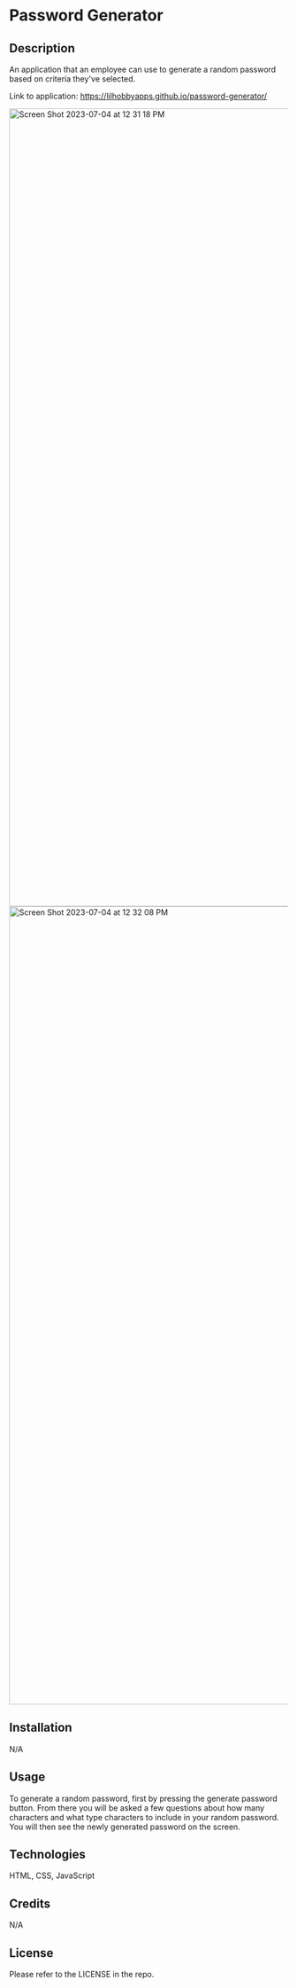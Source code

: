 # Password Generator


## Description

An application that an employee can use to generate a random password based on criteria they've selected.

Link to application: https://lilhobbyapps.github.io/password-generator/

<img width="1440" alt="Screen Shot 2023-07-04 at 12 31 18 PM" src="https://github.com/lilhobbyapps/password-generator/assets/9989708/272bed20-9d06-4227-bbbb-203f2ea5ec20">

<img width="1440" alt="Screen Shot 2023-07-04 at 12 32 08 PM" src="https://github.com/lilhobbyapps/password-generator/assets/9989708/1c4c7c2a-b3ae-4416-ac75-16ad738f45a3">


## Installation

N/A

## Usage

To generate a random password, first by pressing the generate password button. From there you will be asked a few questions about how many characters and what type characters to include in your random password. You will then see the newly generated password on the screen.

## Technologies

HTML, CSS, JavaScript

## Credits

N/A

## License

Please refer to the LICENSE in the repo.
